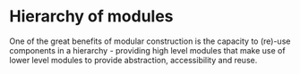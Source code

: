 # Hierarchy of modules

One of the great benefits of modular construction is the capacity to (re)-use
components in a hierarchy - providing high level modules that make use of lower
level modules to provide abstraction, accessibility and reuse.
